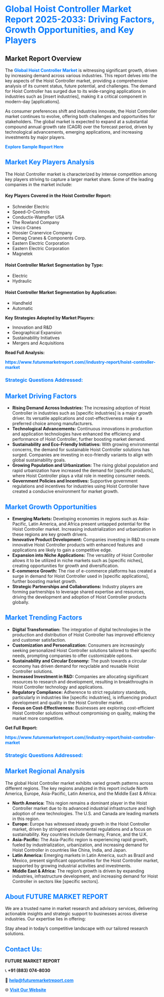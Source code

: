 <h1 style="color: #007BFF;">Global Hoist Controller Market Report 2025-2033: Driving Factors, Growth Opportunities, and Key Players</h1>

<section id="overview">
<h2>Market Report Overview</h2>
<p>The <a href="https://www.futuremarketreport.com//industry-report/hoist-controller-market" style="color: #007BFF; text-decoration: none;"><strong>Global Hoist Controller Market</strong></a> is witnessing significant growth, driven by increasing demand across various industries. This report delves into the key aspects of the Hoist Controller market, providing a comprehensive analysis of its current status, future potential, and challenges. The demand for Hoist Controller has surged due to its wide-ranging applications in industries such as [insert industries], making it a critical component in modern-day [applications].</p>
<p>As consumer preferences shift and industries innovate, the Hoist Controller market continues to evolve, offering both challenges and opportunities for stakeholders. The global market is expected to expand at a substantial compound annual growth rate (CAGR) over the forecast period, driven by technological advancements, emerging applications, and increasing investments by major players.</p>
</section>

<section id="overview">
<p><a href="https://www.futuremarketreport.com//request-sample/reportId=61269" style="color: #007BFF; text-decoration: none;"><strong>Explore Sample Report Here</strong></a></p>
</section>

<section id="key-players">
<h2 style="color: #007BFF;">Market Key Players Analysis</h2>
<p>The Hoist Controller market is characterized by intense competition among key players striving to capture a larger market share. Some of the leading companies in the market include:</p>
<h4>Key Players Covered in the Hoist Controller Report:</h4>
<ul><li>Schneider Electric</li><li>Speed-O-Controls</li><li>Conductix-Wampfler USA</li><li>The Rowland Company</li><li>Uesco Cranes</li><li>Hoosier Cranervice Company</li><li>Demag Cranes &amp; Components Corp.</li><li>Eastern Electric Corporation</li><li>Eastern Electric Corporation</li><li>Magnetek</li></ul>
<h4>Hoist Controller Market Segmentation by Type:</h4>
<ul><li>Electric</li><li>Hydraulic</li></ul>

<h4>Hoist Controller Market Segmentation by Application:</h4>
<ul><li>Handheld</li><li>Automatic</li></ul>
<p><strong>Key Strategies Adopted by Market Players:</strong></p>
<ul>
<li>Innovation and R&D</li>
<li>Geographical Expansion</li>
<li>Sustainability Initiatives</li>
<li>Mergers and Acquisitions</li>
</ul>
</section>

<section>
<p><strong>Read Full Analysis: </strong></p><a href="https://www.futuremarketreport.com//industry-report/hoist-controller-market" style="color: #007BFF; text-decoration: none;"><strong>https://www.futuremarketreport.com//industry-report/hoist-controller-market</strong></a>
<h3 style="color: #007BFF;">Strategic Questions Addressed:</h3>
</section>

<section id="driving-factors">
<h2 style="color: #007BFF;">Market Driving Factors</h2>
<ul>
<li><strong>Rising Demand Across Industries:</strong> The increasing adoption of Hoist Controller in industries such as [specific industries] is a major growth driver. Its versatile applications and cost-effectiveness make it a preferred choice among manufacturers.</li>
<li><strong>Technological Advancements:</strong> Continuous innovations in production and application technologies have enhanced the efficiency and performance of Hoist Controller, further boosting market demand.</li>
<li><strong>Sustainability and Eco-Friendly Initiatives:</strong> With growing environmental concerns, the demand for sustainable Hoist Controller solutions has surged. Companies are investing in eco-friendly variants to align with global sustainability goals.</li>
<li><strong>Growing Population and Urbanization:</strong> The rising global population and rapid urbanization have increased the demand for [specific products], where Hoist Controller plays a vital role in meeting consumer needs.</li>
<li><strong>Government Policies and Incentives:</strong> Supportive government regulations and incentives for industries using Hoist Controller have created a conducive environment for market growth.</li>
</ul>
</section>

<section id="growth-opportunities">
<h2 style="color: #007BFF;">Market Growth Opportunities</h2>
<ul>
<li><strong>Emerging Markets:</strong> Developing economies in regions such as Asia-Pacific, Latin America, and Africa present untapped potential for the Hoist Controller market. Increasing industrialization and urbanization in these regions are key growth drivers.</li>
<li><strong>Innovative Product Development:</strong> Companies investing in R&D to create innovative Hoist Controller products with enhanced features and applications are likely to gain a competitive edge.</li>
<li><strong>Expansion into Niche Applications:</strong> The versatility of Hoist Controller allows it to be utilized in niche markets such as [specific niches], creating opportunities for growth and diversification.</li>
<li><strong>E-commerce Growth:</strong> The rise of e-commerce platforms has created a surge in demand for Hoist Controller used in [specific applications], further boosting market growth.</li>
<li><strong>Strategic Partnerships and Collaborations:</strong> Industry players are forming partnerships to leverage shared expertise and resources, driving the development and adoption of Hoist Controller products globally.</li>
</ul>
</section>

<section id="trending-factors">
<h2 style="color: #007BFF;">Market Trending Factors</h2>
<ul>
<li><strong>Digital Transformation:</strong> The integration of digital technologies in the production and distribution of Hoist Controller has improved efficiency and customer satisfaction.</li>
<li><strong>Customization and Personalization:</strong> Consumers are increasingly seeking personalized Hoist Controller solutions tailored to their specific needs, prompting companies to offer customizable options.</li>
<li><strong>Sustainability and Circular Economy:</strong> The push towards a circular economy has driven demand for recyclable and reusable Hoist Controller solutions.</li>
<li><strong>Increased Investment in R&D:</strong> Companies are allocating significant resources to research and development, resulting in breakthroughs in Hoist Controller technology and applications.</li>
<li><strong>Regulatory Compliance:</strong> Adherence to strict regulatory standards, particularly in industries like [specific industries], is influencing product development and quality in the Hoist Controller market.</li>
<li><strong>Focus on Cost-Effectiveness:</strong> Businesses are exploring cost-efficient Hoist Controller solutions without compromising on quality, making the market more competitive.</li>
</ul>
</section>

<section>
<p><strong>Get Full Report: </strong></p><a href="https://www.futuremarketreport.com//industry-report/hoist-controller-market" style="color: #007BFF; text-decoration: none;"><strong>https://www.futuremarketreport.com//industry-report/hoist-controller-market</strong></a>
<h3 style="color: #007BFF;">Strategic Questions Addressed:</h3>
</section>


<section id="regional-analysis">
<h2 style="color: #007BFF;">Market Regional Analysis</h2>
<p>The global Hoist Controller market exhibits varied growth patterns across different regions. The key regions analyzed in this report include North America, Europe, Asia-Pacific, Latin America, and the Middle East & Africa:</p>
<ul>
<li><strong>North America:</strong> This region remains a dominant player in the Hoist Controller market due to its advanced industrial infrastructure and high adoption of new technologies. The U.S. and Canada are leading markets in this region.</li>
<li><strong>Europe:</strong> Europe has witnessed steady growth in the Hoist Controller market, driven by stringent environmental regulations and a focus on sustainability. Key countries include Germany, France, and the U.K.</li>
<li><strong>Asia-Pacific:</strong> The Asia-Pacific region is experiencing rapid growth, fueled by industrialization, urbanization, and increasing demand for Hoist Controller in countries like China, India, and Japan.</li>
<li><strong>Latin America:</strong> Emerging markets in Latin America, such as Brazil and Mexico, present significant opportunities for the Hoist Controller market, supported by growing industrial activities and investments.</li>
<li><strong>Middle East & Africa:</strong> The region’s growth is driven by expanding industries, infrastructure development, and increasing demand for Hoist Controller in sectors like [specific sectors].</li>
</ul>
</section>

<footer>
<h2 style="color: #007BFF;">About FUTURE MARKET REPORT</h2>
<p>We are a trusted name in market research and advisory services, delivering actionable insights and strategic support to businesses across diverse industries. Our expertise lies in offering:</p>

<p>Stay ahead in today’s competitive landscape with our tailored research solutions.</p>

<h2 style="color: #007BFF;">Contact Us:</h2>
<p><strong>FUTURE MARKET REPORT</strong></p>
<p>📞 <strong>+91 (883) 074-8030</strong></p>
<p>📧 <strong><a href="mailto:help@futuremarketreport.com" style="color: #007BFF;">help@futuremarketreport.com</a></strong></p>
<p>🌐 <strong><a href="https://www.futuremarketreport.com/" style="color: #007BFF;">Visit Our Website</a></strong></p>
</footer>